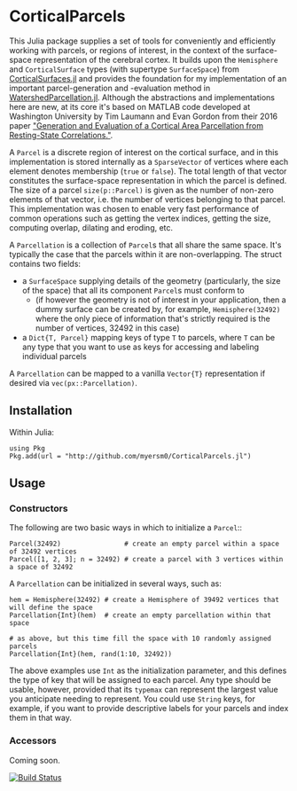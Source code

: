 # CorticalParcels
This Julia package supplies a set of tools for conveniently and efficiently working with parcels, or regions of interest, in the context of the surface-space representation of the cerebral cortex. It builds upon the `Hemisphere` and `CorticalSurface` types (with supertype `SurfaceSpace`) from [CorticalSurfaces.jl](https://github.com/myersm0/CorticalSurfaces.jl) and provides the foundation for my implementation of an important parcel-generation and -evaluation method in [WatershedParcellation.jl](https://github.com/myersm0/WatershedParcellation.jl). Although the abstractions and implementations here are new, at its core it's based on MATLAB code developed at Washington University by Tim Laumann and Evan Gordon from their 2016 paper ["Generation and Evaluation of a Cortical Area Parcellation from Resting-State Correlations."](https://pubmed.ncbi.nlm.nih.gov/25316338/).

A `Parcel` is a discrete region of interest on the cortical surface, and in this implementation is stored internally as a `SparseVector` of vertices where each element denotes membership (`true` or `false`). The total length of that vector constitutes the surface-space representation in which the parcel is defined. The size of a parcel `size(p::Parcel)` is given as the number of non-zero elements of that vector, i.e. the number of vertices belonging to that parcel. This implementation was chosen to enable very fast performance of common operations such as getting the vertex indices, getting the size, computing overlap, dilating and eroding, etc.

A `Parcellation` is a collection of `Parcel`s that all share the same space. It's typically the case that the parcels within it are non-overlapping. The struct contains two fields:
- a `SurfaceSpace` supplying details of the geometry (particularly, the size of the space) that all its component `Parcel`s must conform to
  - (if however the geometry is not of interest in your application, then a dummy surface can be created by, for example, `Hemisphere(32492)` where the only piece of information that's strictly required is the number of vertices, 32492 in this case)
- a `Dict{T, Parcel}` mapping keys of type `T` to parcels, where `T` can be any type that you want to use as keys for accessing and labeling individual parcels

A `Parcellation` can be mapped to a vanilla `Vector{T}` representation if desired via `vec(px::Parcellation)`.

## Installation
Within Julia:
```
using Pkg
Pkg.add(url = "http://github.com/myersm0/CorticalParcels.jl")
```

## Usage

### Constructors
The following are two basic ways in which to initialize a `Parcel`::
```
Parcel(32492)                # create an empty parcel within a space of 32492 vertices
Parcel([1, 2, 3]; n = 32492) # create a parcel with 3 vertices within a space of 32492
```

A `Parcellation` can be initialized in several ways, such as:
```
hem = Hemisphere(32492) # create a Hemisphere of 39492 vertices that will define the space
Parcellation{Int}(hem)  # create an empty parcellation within that space

# as above, but this time fill the space with 10 randomly assigned parcels
Parcellation{Int}(hem, rand(1:10, 32492))
```

The above examples use `Int` as the initialization parameter, and this defines the type of key that will be assigned to each parcel. Any type should be usable, however, provided that its `typemax` can represent the largest value you anticipate needing to represent. You could use `String` keys, for example, if you want to provide descriptive labels for your parcels and index them in that way.

### Accessors
Coming soon.

[![Build Status](https://github.com/myersm0/CorticalParcels.jl/actions/workflows/CI.yml/badge.svg?branch=main)](https://github.com/myersm0/CorticalParcels.jl/actions/workflows/CI.yml?query=branch%3Amain)
